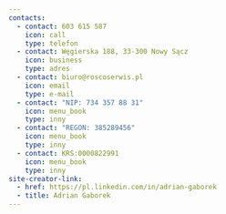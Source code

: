 ```yaml
---
contacts:
  - contact: 603 615 587
    icon: call
    type: telefon
  - contact: Węgierska 188, 33-300 Nowy Sącz
    icon: business
    type: adres
  - contact: biuro@roscoserwis.pl
    icon: email
    type: e-mail
  - contact: "NIP: 734 357 88 31"
    icon: menu_book
    type: inny
  - contact: "REGON: 385289456"
    icon: menu_book
    type: inny
  - contact: KRS:0000822991
    icon: menu_book
    type: inny
site-creator-link:
  - href: https://pl.linkedin.com/in/adrian-gaborek
  - title: Adrian Gaborek
---
```

